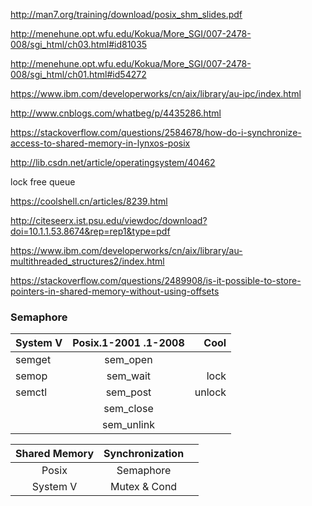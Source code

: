 http://man7.org/training/download/posix_shm_slides.pdf

http://menehune.opt.wfu.edu/Kokua/More_SGI/007-2478-008/sgi_html/ch03.html#id81035

http://menehune.opt.wfu.edu/Kokua/More_SGI/007-2478-008/sgi_html/ch01.html#id54272

https://www.ibm.com/developerworks/cn/aix/library/au-ipc/index.html

http://www.cnblogs.com/whatbeg/p/4435286.html   

https://stackoverflow.com/questions/2584678/how-do-i-synchronize-access-to-shared-memory-in-lynxos-posix

http://lib.csdn.net/article/operatingsystem/40462

lock free queue

https://coolshell.cn/articles/8239.html

http://citeseerx.ist.psu.edu/viewdoc/download?doi=10.1.1.53.8674&rep=rep1&type=pdf

https://www.ibm.com/developerworks/cn/aix/library/au-multithreaded_structures2/index.html

https://stackoverflow.com/questions/2489908/is-it-possible-to-store-pointers-in-shared-memory-without-using-offsets


### Semaphore 
| System V      | Posix.1-2001 .1-2008  | Cool  |
| ------------- |:---------------------:| -----:|
| semget        | sem_open              |       |
| semop         | sem_wait              | lock  |
| semctl        | sem_post              | unlock|
|               | sem_close             |       |
|               | sem_unlink            |       |


| Shared Memory | Synchronization |              |
|:-------------:|:---------------:|-------------:|
|  Posix        |   Semaphore     |              |
|  System V     |   Mutex & Cond  |              |

